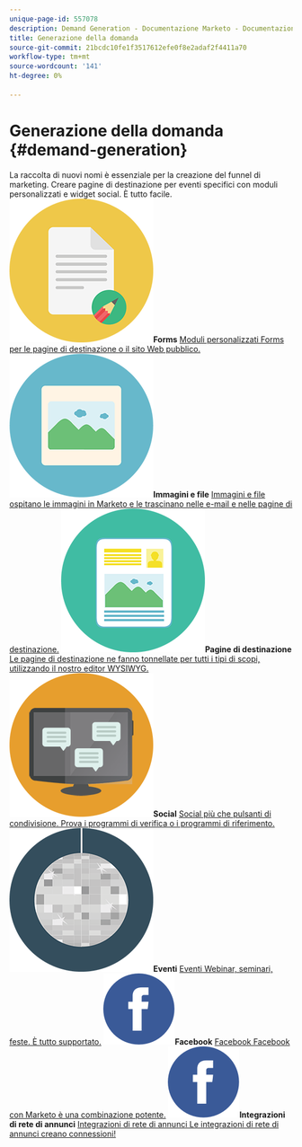 ```yaml
---
unique-page-id: 557078
description: Demand Generation - Documentazione Marketo - Documentazione del prodotto
title: Generazione della domanda
source-git-commit: 21bcdc10fe1f3517612efe0f8e2adaf2f4411a70
workflow-type: tm+mt
source-wordcount: '141'
ht-degree: 0%

---
```



# Generazione della domanda {#demand-generation}

La raccolta di nuovi nomi è essenziale per la creazione del funnel di marketing. Creare pagine di destinazione per eventi specifici con moduli personalizzati e widget social. È tutto facile.
**![Forms](assets/documents-bookmarks-16.png)Forms** [Moduli personalizzati Forms per le pagine di destinazione o il sito Web pubblico.](https://docs.marketo.com/display/DOCS/Forms)     **![Immagini e file](assets/graphic-design-tools-06.png)Immagini e file** [Immagini e file ospitano le immagini in Marketo e le trascinano nelle e-mail e nelle pagine di destinazione.](https://docs.marketo.com/display/DOCS/Images+and+Files)     **![Pagine di destinazione](assets/office-artboard-80.png)Pagine di destinazione** [Le pagine di destinazione ne fanno tonnellate per tutti i tipi di scopi, utilizzando il nostro editor WYSIWYG.](https://docs.marketo.com/pages/viewpage.action?pageId=2359689)     **![Social](assets/chat-messages-18.png)Social** [Social più che pulsanti di condivisione. Prova i programmi di verifica o i programmi di riferimento.](https://docs.marketo.com/display/DOCS/Social)     **![Eventi](assets/party-10.png)Eventi** [Eventi Webinar, seminari, feste. È tutto supportato.](https://docs.marketo.com/pages/viewpage.action?pageId=2949755)     **![Facebook](assets/facebook-icon.png)Facebook** [Facebook Facebook con Marketo è una combinazione potente.](https://docs.marketo.com/display/DOCS/Facebook)     **![Integrazioni di rete di annunci](assets/facebook-icon.png)Integrazioni di rete di annunci** [Integrazioni di rete di annunci Le integrazioni di rete di annunci creano connessioni!](https://docs.marketo.com/display/DOCS/Ad+Network+Integrations)
